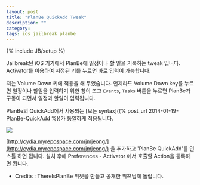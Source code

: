 ```yaml
---
layout: post
title: "PlanBe QuickAdd Tweak"
description: ""
category: 
tags: ios jailbreak planbe
---
```

{% include JB/setup %}

Jailbreak된 iOS 기기에서 PlanBe에 일정이나 할 일을 기록하는 tweak 입니다. Activator를 이용하여 지정된 키를 누르면
바로 입력이 가능합니다.

저는 Volume Down 키에 적용을 해 두었습니다. 언제라도 Volume Down key를 누르면 일정이나 할일을
입력하기 위한 창이 뜨고 `Events`, `Tasks` 버튼을 누르면 PlanBe가 구동이 되면서 일정과 할일이
입력됩니다.

PlanBe의 QuickAdd에서 사용되는 [모든 syntax]({% post_url 2014-01-19-PlanBe-QuickAdd %})가 동일하게 적용됩니다. 

<!-- more -->

![](http://farm8.staticflickr.com/7246/13236660685_bbf2fee040_o.png)

[http://cydia.myrepospace.com/jmjeong/](http://cydia.myrepospace.com/jmjeong/) 을 추가하고 'PlanBe
QuickAdd'를 인스톨 하면 됩니다.  설치 후에 Preferences - Activator 에서 호출할 Action을 등록하면
됩니다.

- Credits : ThereIsPlanBe 위젯을 만들고 공개한 위쯔님께 돌립니다. 
